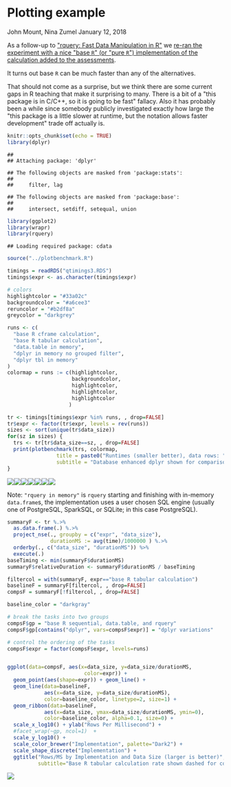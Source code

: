Plotting example
================
John Mount, Nina Zumel
January 12, 2018

As a follow-up to ["rquery: Fast Data Manipulation in R"](http://www.win-vector.com/blog/2018/01/rquery-fast-data-manipulation-in-r/) we [re-ran the experiment with a nice "base `R`" (or "pure `R`") implementation of the calculation added to the assessments](https://github.com/WinVector/rquery/blob/master/extras/QTimingFollowup/QTiming.md).

It turns out base `R` can be much faster than any of the alternatives.

That should not come as a surprise, but we think there are some current gaps in R teaching that make it surprising to many. There is a bit of a "this package is in C/C++, so it is going to be fast" fallacy. Also it has probably been a while since somebody publicly investigated exactly how large the "this package is a little slower at runtime, but the notation allows faster development" trade off actually is.

``` r
knitr::opts_chunk$set(echo = TRUE)
library(dplyr)
```

    ## 
    ## Attaching package: 'dplyr'

    ## The following objects are masked from 'package:stats':
    ## 
    ##     filter, lag

    ## The following objects are masked from 'package:base':
    ## 
    ##     intersect, setdiff, setequal, union

``` r
library(ggplot2)
library(wrapr)
library(rquery)
```

    ## Loading required package: cdata

``` r
source("../plotbenchmark.R")

timings = readRDS("qtimings3.RDS")
timings$expr <- as.character(timings$expr)

# colors
highlightcolor = "#33a02c"
backgroundcolor = "#a6cee3"
reruncolor = "#b2df8a"
greycolor = "darkgrey"
```

``` r
runs <- c(
  "base R cframe calculation",
  "base R tabular calculation",
  "data.table in memory",
  "dplyr in memory no grouped filter",
  "dplyr tbl in memory"
)
colormap = runs := c(highlightcolor,
                     backgroundcolor,
                     highlightcolor,
                     highlightcolor,
                     highlightcolor
                    )

tr <- timings[timings$expr %in% runs, , drop=FALSE]
tr$expr <- factor(tr$expr, levels = rev(runs))
sizes <- sort(unique(tr$data_size))
for(sz in sizes) {
  trs <- tr[tr$data_size==sz, , drop=FALSE]
  print(plotbenchmark(trs, colormap, 
                title = paste0("Runtimes (smaller better), data rows: ", sz),
                subtitle = "Database enhanced dplyr shown for comparison") )
}
```

![](plotexample3_files/figure-markdown_github/unnamed-chunk-1-1.png)![](plotexample3_files/figure-markdown_github/unnamed-chunk-1-2.png)![](plotexample3_files/figure-markdown_github/unnamed-chunk-1-3.png)![](plotexample3_files/figure-markdown_github/unnamed-chunk-1-4.png)![](plotexample3_files/figure-markdown_github/unnamed-chunk-1-5.png)![](plotexample3_files/figure-markdown_github/unnamed-chunk-1-6.png)![](plotexample3_files/figure-markdown_github/unnamed-chunk-1-7.png)

Note: `"rquery in memory"` is `rquery` starting and finishing with in-memory `data.frame`s, the implementation uses a user chosen SQL engine (usually one of PostgreSQL, SparkSQL, or SQLite; in this case PostgreSQL).

``` r
summaryF <- tr %.>% 
  as.data.frame(.) %.>%
  project_nse(., groupby = c("expr", "data_size"), 
              durationMS := avg(time)/1000000 ) %.>%
  orderby(., c("data_size", "durationMS")) %>%
  execute(.)
baseTiming <- min(summaryF$durationMS)
summaryF$relativeDuration <- summaryF$durationMS / baseTiming

filtercol = with(summaryF, expr=="base R tabular calculation")
baselineF = summaryF[filtercol, , drop=FALSE]
compsF = summaryF[!filtercol, , drop=FALSE]

baseline_color = "darkgray"

# break the tasks into two groups
compsF$gp = "base R sequential, data.table, and rquery"
compsF$gp[contains("dplyr", vars=compsF$expr)] = "dplyr variations"

# control the ordering of the tasks
compsF$expr = factor(compsF$expr, levels=runs)


ggplot(data=compsF, aes(x=data_size, y=data_size/durationMS, 
                         color=expr)) +
  geom_point(aes(shape=expr)) + geom_line() + 
  geom_line(data=baselineF, 
            aes(x=data_size, y=data_size/durationMS), 
            color=baseline_color, linetype=2, size=1) +
  geom_ribbon(data=baselineF, 
            aes(x=data_size, ymax=data_size/durationMS, ymin=0), 
            color=baseline_color, alpha=0.1, size=0) +
  scale_x_log10() + ylab("Rows Per Millisecond") +
  #facet_wrap(~gp, ncol=1)  + 
  scale_y_log10() +
  scale_color_brewer("Implementation", palette="Dark2") + 
  scale_shape_discrete("Implementation") + 
  ggtitle("Rows/MS by Implementation and Data Size (larger is better)", 
          subtitle="Base R tabular calculation rate shown dashed for comparison")
```

![](plotexample3_files/figure-markdown_github/unnamed-chunk-2-1.png)
